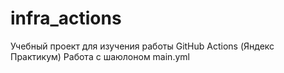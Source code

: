 # infra_actions

Учебный проект для изучения работы GitHub Actions (Яндекс Практикум)
Работа с шаюлоном main.yml
